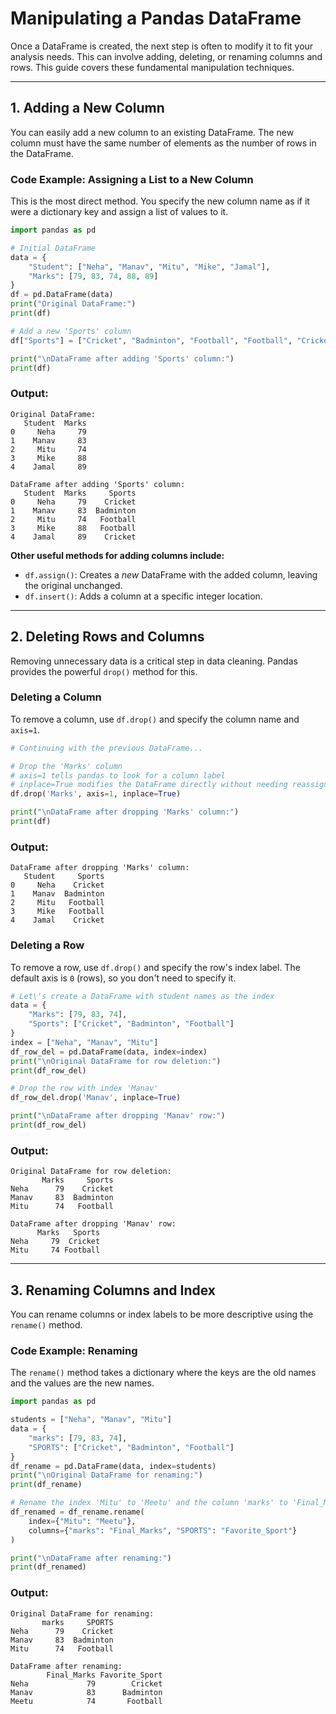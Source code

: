# Manipulating a Pandas DataFrame

Once a DataFrame is created, the next step is often to modify it to fit your analysis needs. This can involve adding, deleting, or renaming columns and rows. This guide covers these fundamental manipulation techniques.

---

## 1. Adding a New Column

You can easily add a new column to an existing DataFrame. The new column must have the same number of elements as the number of rows in the DataFrame.

### Code Example: Assigning a List to a New Column

This is the most direct method. You specify the new column name as if it were a dictionary key and assign a list of values to it.

```python
import pandas as pd

# Initial DataFrame
data = {
    "Student": ["Neha", "Manav", "Mitu", "Mike", "Jamal"],
    "Marks": [79, 83, 74, 88, 89]
}
df = pd.DataFrame(data)
print("Original DataFrame:")
print(df)

# Add a new 'Sports' column
df["Sports"] = ["Cricket", "Badminton", "Football", "Football", "Cricket"]

print("\nDataFrame after adding 'Sports' column:")
print(df)
```

### Output:

```
Original DataFrame:
   Student  Marks
0     Neha     79
1    Manav     83
2     Mitu     74
3     Mike     88
4    Jamal     89

DataFrame after adding 'Sports' column:
   Student  Marks     Sports
0     Neha     79    Cricket
1    Manav     83  Badminton
2     Mitu     74   Football
3     Mike     88   Football
4    Jamal     89    Cricket
```

**Other useful methods for adding columns include:**
-   `df.assign()`: Creates a *new* DataFrame with the added column, leaving the original unchanged.
-   `df.insert()`: Adds a column at a specific integer location.

---

## 2. Deleting Rows and Columns

Removing unnecessary data is a critical step in data cleaning. Pandas provides the powerful `drop()` method for this.

### Deleting a Column

To remove a column, use `df.drop()` and specify the column name and `axis=1`.

```python
# Continuing with the previous DataFrame...

# Drop the 'Marks' column
# axis=1 tells pandas to look for a column label
# inplace=True modifies the DataFrame directly without needing reassignment
df.drop('Marks', axis=1, inplace=True)

print("\nDataFrame after dropping 'Marks' column:")
print(df)
```

### Output:
```
DataFrame after dropping 'Marks' column:
   Student     Sports
0     Neha    Cricket
1    Manav  Badminton
2     Mitu   Football
3     Mike   Football
4    Jamal    Cricket
```

### Deleting a Row

To remove a row, use `df.drop()` and specify the row\'s index label. The default axis is `0` (rows), so you don\'t need to specify it.

```python
# Let\'s create a DataFrame with student names as the index
data = {
    "Marks": [79, 83, 74],
    "Sports": ["Cricket", "Badminton", "Football"]
}
index = ["Neha", "Manav", "Mitu"]
df_row_del = pd.DataFrame(data, index=index)
print("\nOriginal DataFrame for row deletion:")
print(df_row_del)

# Drop the row with index 'Manav'
df_row_del.drop('Manav', inplace=True)

print("\nDataFrame after dropping 'Manav' row:")
print(df_row_del)
```

### Output:
```
Original DataFrame for row deletion:
       Marks     Sports
Neha      79    Cricket
Manav     83  Badminton
Mitu      74   Football

DataFrame after dropping 'Manav' row:
      Marks   Sports
Neha     79  Cricket
Mitu     74 Football
```

---

## 3. Renaming Columns and Index

You can rename columns or index labels to be more descriptive using the `rename()` method.

### Code Example: Renaming

The `rename()` method takes a dictionary where the keys are the old names and the values are the new names.

```python
import pandas as pd

students = ["Neha", "Manav", "Mitu"]
data = {
    "marks": [79, 83, 74],
    "SPORTS": ["Cricket", "Badminton", "Football"]
}
df_rename = pd.DataFrame(data, index=students)
print("\nOriginal DataFrame for renaming:")
print(df_rename)

# Rename the index 'Mitu' to 'Meetu' and the column 'marks' to 'Final_Marks'
df_renamed = df_rename.rename(
    index={"Mitu": "Meetu"},
    columns={"marks": "Final_Marks", "SPORTS": "Favorite_Sport"}
)

print("\nDataFrame after renaming:")
print(df_renamed)
```

### Output:
```
Original DataFrame for renaming:
       marks     SPORTS
Neha      79    Cricket
Manav     83  Badminton
Mitu      74   Football

DataFrame after renaming:
        Final_Marks Favorite_Sport
Neha             79        Cricket
Manav            83      Badminton
Meetu            74       Football
```

```